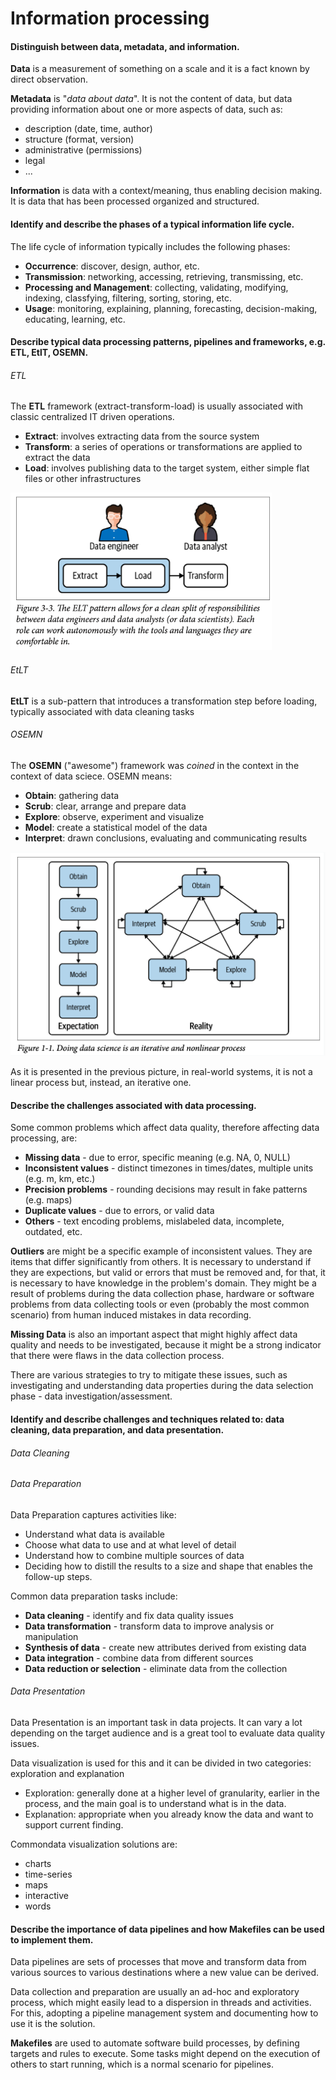# Information processing


#### Distinguish between data, metadata, and information.

**Data** is a measurement of something on a scale and it is a fact known by direct observation.

**Metadata** is "*data about data*". It is not the content of data, but data providing information about one or more aspects of data, such as: 
- description (date, time, author)
- structure (format, version)
- administrative (permissions)
- legal
- ...

**Information** is data with a context/meaning, thus enabling decision making. It is data that has been processed organized and structured.

####  Identify and describe the phases of a typical information life cycle.

The life cycle of information typically includes the following phases:

- **Occurrence**: discover, design, author, etc.
- **Transmission**: networking, accessing, retrieving, transmissing, etc.
- **Processing and Management**: collecting, validating, modifying, indexing, classfying, filtering, sorting, storing, etc.
- **Usage**: monitoring, explaining, planning, forecasting, decision-making, educating, learning, etc.

####  Describe typical data processing patterns, pipelines and frameworks, e.g. ETL, EtlT, OSEMN.

###### ETL

The **ETL** framework (extract-transform-load) is usually associated with classic centralized IT driven operations.

- **Extract**: involves extracting data from the source system
- **Transform**: a series of operations or transformations are applied to extract the data
- **Load**: involves publishing data to the target system, either simple flat files or other infrastructures

![ELT](assets/ELT.png)

###### EtLT

**EtLT** is a sub-pattern that introduces a transformation step before loading, typically associated with data cleaning tasks

###### OSEMN

The **OSEMN** ("awesome") framework was *coined* in the context in the context of data sciece. OSEMN means:

- **Obtain**: gathering data
- **Scrub**: clear, arrange and prepare data
- **Explore**: observe, experiment and visualize
- **Model**: create a statistical model of the data
- **Interpret**: drawn conclusions, evaluating and communicating results

![OSEMNS](assets/OSEMN.png)

As it is presented in the previous picture, in real-world systems, it is not a linear process but, instead, an iterative one.

####  Describe the challenges associated with data processing.

Some common problems which affect data quality, therefore affecting data processing, are:
- **Missing data** - due to error, specific meaning (e.g. NA, 0, NULL) 
- **Inconsistent values** - distinct timezones in times/dates, multiple units (e.g. m, km, etc.)
- **Precision problems** - rounding decisions may result in fake patterns (e.g. maps)
- **Duplicate values** - due to errors, or valid data
- **Others** - text encoding problems, mislabeled data, incomplete, outdated, etc.

**Outliers** are might be a specific example of inconsistent values. They are items that differ significantly from others. It is necessary to understand if they are expections, but valid or errors that must be removed and, for that, it is necessary to have knowledge in the problem's domain. They might be a result of problems during the data collection phase, hardware or software problems from data collecting tools or even (probably the most common scenario) from human induced mistakes in data recording.

**Missing Data** is also an important aspect that might highly affect data quality and needs to be investigated, because it might be a strong indicator that there were flaws in the data collection process. 

There are various strategies to try to mitigate these issues, such as investigating and understanding data properties during the data selection phase - data investigation/assessment.

####  Identify and describe challenges and techniques related to: data cleaning, data preparation, and data presentation.

###### Data Cleaning 


###### Data Preparation

Data Preparation captures activities like:
- Understand what data is available
- Choose what data to use and at what level of detail
- Understand how to combine multiple sources of data
- Deciding how to distill the results to a size and shape that enables the follow-up steps.

Common data preparation tasks include:
- **Data cleaning** - identify and fix data quality issues
- **Data transformation** - transform data to improve analysis or manipulation
- **Synthesis of data** - create new attributes derived from existing data
- **Data integration** - combine data from different sources
- **Data reduction or selection** - eliminate data from the collection


###### Data Presentation

Data Presentation is an important task in data projects. It can vary a lot depending on the target audience and is a great tool to evaluate data quality issues.

Data visualization is used for this and it can be divided in two categories: exploration and explanation

- Exploration: generally done at a higher level of granularity, earlier in the process, and the main goal is to understand what is in the data.
- Explanation: appropriate when you already know the data and want to support current finding.

Commondata visualization solutions are:
- charts
- time-series
- maps
- interactive
- words

####  Describe the importance of data pipelines and how Makefiles can be used to implement them.

Data pipelines are sets of processes that move and transform data from various sources to various destinations where a new value can be derived.

Data collection and preparation are usually an ad-hoc and exploratory process, which might easily lead to a dispersion in threads and activities. For this, adopting a pipeline management system and documenting how to use it is the solution.

**Makefiles** are used to automate software build processes, by defining targets and rules to execute. Some tasks might depend on the execution of others to start running, which is a normal scenario for pipelines.